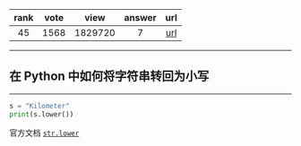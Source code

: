 
| rank | vote | view | answer | url |
|:-:|:-:|:-:|:-:|:-:|
|45|1568|1829720|7| [url](http://stackoverflow.com/questions/6797984/how-to-convert-string-to-lowercase-in-python) |
***

## 在 Python 中如何将字符串转回为小写

***

```Python
s = "Kilometer"
print(s.lower())
```

官方文档 [`str.lower`](https://docs.python.org/3.4/library/stdtypes.html?highlight=str.lower#str.lower)